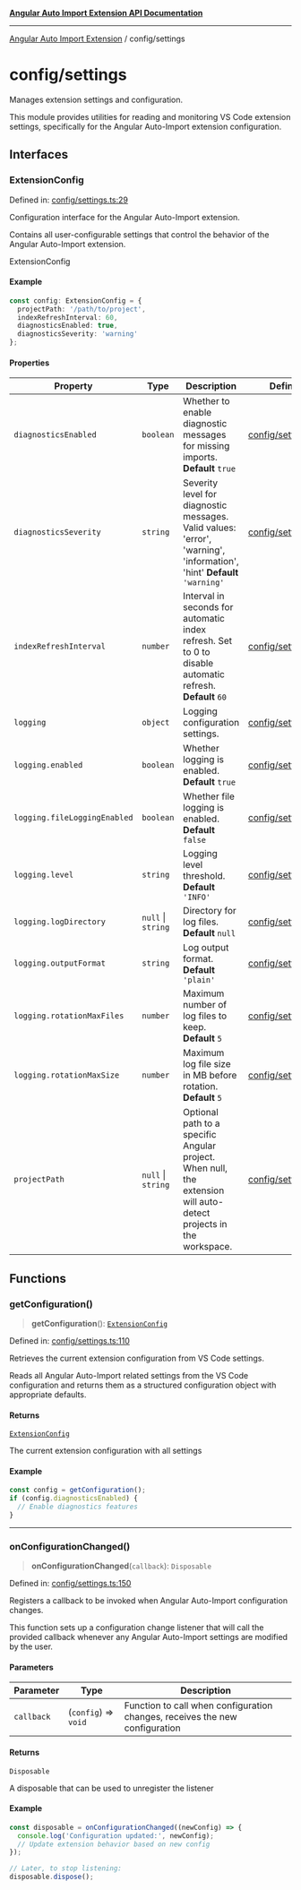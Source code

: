 [**Angular Auto Import Extension API Documentation**](../README.md)

***

[Angular Auto Import Extension](../README.md) / config/settings

# config/settings

Manages extension settings and configuration.

This module provides utilities for reading and monitoring VS Code extension settings,
specifically for the Angular Auto-Import extension configuration.

## Interfaces

### ExtensionConfig

Defined in: [config/settings.ts:29](https://github.com/ngx-rock/vscode-angular-auto-import/blob/main/src/config/settings.ts#L29)

Configuration interface for the Angular Auto-Import extension.

Contains all user-configurable settings that control the behavior
of the Angular Auto-Import extension.

 ExtensionConfig

#### Example

```typescript
const config: ExtensionConfig = {
  projectPath: '/path/to/project',
  indexRefreshInterval: 60,
  diagnosticsEnabled: true,
  diagnosticsSeverity: 'warning'
};
```

#### Properties

| Property | Type | Description | Defined in |
| ------ | ------ | ------ | ------ |
| <a id="diagnosticsenabled"></a> `diagnosticsEnabled` | `boolean` | Whether to enable diagnostic messages for missing imports. **Default** `true` | [config/settings.ts:45](https://github.com/ngx-rock/vscode-angular-auto-import/blob/main/src/config/settings.ts#L45) |
| <a id="diagnosticsseverity"></a> `diagnosticsSeverity` | `string` | Severity level for diagnostic messages. Valid values: 'error', 'warning', 'information', 'hint' **Default** `'warning'` | [config/settings.ts:51](https://github.com/ngx-rock/vscode-angular-auto-import/blob/main/src/config/settings.ts#L51) |
| <a id="indexrefreshinterval"></a> `indexRefreshInterval` | `number` | Interval in seconds for automatic index refresh. Set to 0 to disable automatic refresh. **Default** `60` | [config/settings.ts:40](https://github.com/ngx-rock/vscode-angular-auto-import/blob/main/src/config/settings.ts#L40) |
| <a id="logging"></a> `logging` | `object` | Logging configuration settings. | [config/settings.ts:55](https://github.com/ngx-rock/vscode-angular-auto-import/blob/main/src/config/settings.ts#L55) |
| `logging.enabled` | `boolean` | Whether logging is enabled. **Default** `true` | [config/settings.ts:60](https://github.com/ngx-rock/vscode-angular-auto-import/blob/main/src/config/settings.ts#L60) |
| `logging.fileLoggingEnabled` | `boolean` | Whether file logging is enabled. **Default** `false` | [config/settings.ts:70](https://github.com/ngx-rock/vscode-angular-auto-import/blob/main/src/config/settings.ts#L70) |
| `logging.level` | `string` | Logging level threshold. **Default** `'INFO'` | [config/settings.ts:65](https://github.com/ngx-rock/vscode-angular-auto-import/blob/main/src/config/settings.ts#L65) |
| `logging.logDirectory` | `null` \| `string` | Directory for log files. **Default** `null` | [config/settings.ts:75](https://github.com/ngx-rock/vscode-angular-auto-import/blob/main/src/config/settings.ts#L75) |
| `logging.outputFormat` | `string` | Log output format. **Default** `'plain'` | [config/settings.ts:90](https://github.com/ngx-rock/vscode-angular-auto-import/blob/main/src/config/settings.ts#L90) |
| `logging.rotationMaxFiles` | `number` | Maximum number of log files to keep. **Default** `5` | [config/settings.ts:85](https://github.com/ngx-rock/vscode-angular-auto-import/blob/main/src/config/settings.ts#L85) |
| `logging.rotationMaxSize` | `number` | Maximum log file size in MB before rotation. **Default** `5` | [config/settings.ts:80](https://github.com/ngx-rock/vscode-angular-auto-import/blob/main/src/config/settings.ts#L80) |
| <a id="projectpath"></a> `projectPath` | `null` \| `string` | Optional path to a specific Angular project. When null, the extension will auto-detect projects in the workspace. | [config/settings.ts:34](https://github.com/ngx-rock/vscode-angular-auto-import/blob/main/src/config/settings.ts#L34) |

## Functions

### getConfiguration()

> **getConfiguration**(): [`ExtensionConfig`](#extensionconfig)

Defined in: [config/settings.ts:110](https://github.com/ngx-rock/vscode-angular-auto-import/blob/main/src/config/settings.ts#L110)

Retrieves the current extension configuration from VS Code settings.

Reads all Angular Auto-Import related settings from the VS Code configuration
and returns them as a structured configuration object with appropriate defaults.

#### Returns

[`ExtensionConfig`](#extensionconfig)

The current extension configuration with all settings

#### Example

```typescript
const config = getConfiguration();
if (config.diagnosticsEnabled) {
  // Enable diagnostics features
}
```

***

### onConfigurationChanged()

> **onConfigurationChanged**(`callback`): `Disposable`

Defined in: [config/settings.ts:150](https://github.com/ngx-rock/vscode-angular-auto-import/blob/main/src/config/settings.ts#L150)

Registers a callback to be invoked when Angular Auto-Import configuration changes.

This function sets up a configuration change listener that will call the provided
callback whenever any Angular Auto-Import settings are modified by the user.

#### Parameters

| Parameter | Type | Description |
| ------ | ------ | ------ |
| `callback` | (`config`) => `void` | Function to call when configuration changes, receives the new configuration |

#### Returns

`Disposable`

A disposable that can be used to unregister the listener

#### Example

```typescript
const disposable = onConfigurationChanged((newConfig) => {
  console.log('Configuration updated:', newConfig);
  // Update extension behavior based on new config
});

// Later, to stop listening:
disposable.dispose();
```
